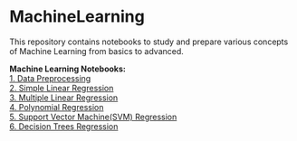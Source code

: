 # MachineLearning
This repository contains notebooks to study and prepare various concepts of Machine Learning from basics to advanced.

<b>Machine Learning Notebooks:</b><br>
[1. Data Preprocessing](https://github.com/kranemetal/MachineLearning/blob/main/1.%20Data%20preprocessing.ipynb) <br>
[2. Simple Linear Regression](https://github.com/kranemetal/MachineLearning/blob/main/2.%20Simple%20Linear%20Regression.ipynb) <br>
[3. Multiple Linear Regression](https://github.com/kranemetal/MachineLearning/blob/main/3.%20Multiple%20Linear%20Regression.ipynb) <br>
[4. Polynomial Regression](https://github.com/kranemetal/MachineLearning/blob/main/4.%20Polynomial%20Regression.ipynb) <br>
[5. Support Vector Machine(SVM) Regression](https://github.com/kranemetal/MachineLearning/blob/main/5.%20SVM%20Regression.ipynb) <br>
[6. Decision Trees Regression](https://github.com/kranemetal/MachineLearning/blob/main/6.%20Decision%20Trees%20Regression.ipynb) <br>
